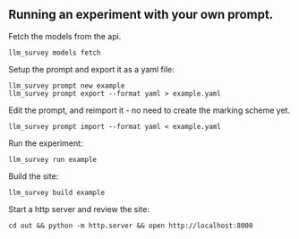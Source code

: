 ## Running an experiment with your own prompt.

Fetch the models from the api.


```
llm_survey models fetch
```

Setup the prompt and export it as a yaml file:


```
llm_survey prompt new example
llm_survey prompt export --format yaml > example.yaml
```

Edit the prompt, and reimport it - no need to create the marking scheme yet.

```
llm_survey prompt import --format yaml < example.yaml
```

Run the experiment:

```
llm_survey run example
```

Build the site:

```
llm_survey build example
```

Start a http server and review the site:

```
cd out && python -m http.server && open http://localhost:8000
```
